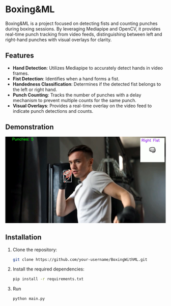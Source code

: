 # Boxing&ML

Boxing&ML is a project focused on detecting fists and counting punches during boxing sessions. By leveraging Mediapipe and OpenCV, it provides real-time punch tracking from video feeds, distinguishing between left and right-hand punches with visual overlays for clarity.

## Features

- **Hand Detection**: Utilizes Mediapipe to accurately detect hands in video frames.
- **Fist Detection**: Identifies when a hand forms a fist.
- **Handedness Classification**: Determines if the detected fist belongs to the left or right hand.
- **Punch Counting**: Tracks the number of punches with a delay mechanism to prevent multiple counts for the same punch.
- **Visual Overlays**: Provides a real-time overlay on the video feed to indicate punch detections and counts.

## Demonstration

![Demo](demo.png)

## Installation

1. Clone the repository:
   ```bash
   git clone https://github.com/your-username/BoxingWithML.git
2. Install the required dependencies:
   ```bash
   pip install -r requirements.txt
3. Run
    ```bash
   python main.py
